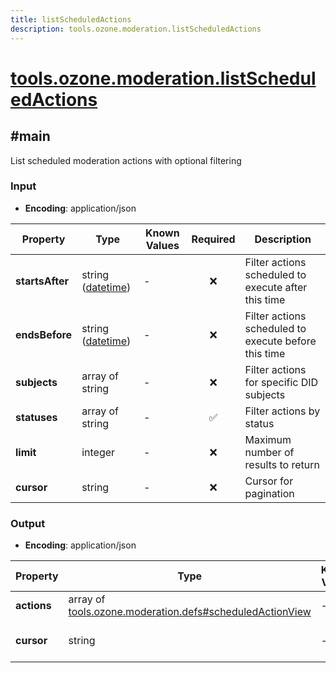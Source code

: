 ```yaml
---
title: listScheduledActions
description: tools.ozone.moderation.listScheduledActions
---
```


# [tools.ozone.moderation.listScheduledActions](https://github.com/myConsciousness/atproto.dart/blob/main/lexicons/tools/ozone/moderation/listScheduledActions.json)

## #main

List scheduled moderation actions with optional filtering

### Input

- **Encoding**: application/json

| Property | Type | Known Values | Required | Description |
| --- | --- | --- | :---: | --- |
| **startsAfter** | string ([datetime](https://atproto.com/specs/lexicon#datetime)) | - | ❌ | Filter actions scheduled to execute after this time |
| **endsBefore** | string ([datetime](https://atproto.com/specs/lexicon#datetime)) | - | ❌ | Filter actions scheduled to execute before this time |
| **subjects** | array of string | - | ❌ | Filter actions for specific DID subjects |
| **statuses** | array of string | - | ✅ | Filter actions by status |
| **limit** | integer | - | ❌ | Maximum number of results to return |
| **cursor** | string | - | ❌ | Cursor for pagination |

### Output

- **Encoding**: application/json

| Property | Type | Known Values | Required | Description |
| --- | --- | --- | :---: | --- |
| **actions** | array of [tools.ozone.moderation.defs#scheduledActionView](../../../../lexicons/tools/ozone/moderation/defs.md#scheduledactionview) | - | ✅ | - |
| **cursor** | string | - | ❌ | Cursor for next page of results |
